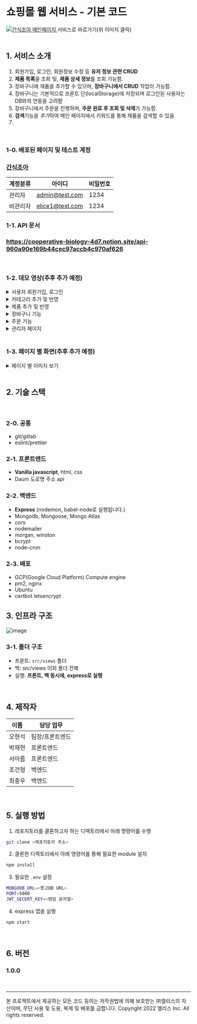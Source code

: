# 쇼핑몰 웹 서비스 - 기본 코드

<div>

<a href="https://kdt-sw3-team05.elicecoding.com">
  <img alt="간식조아 메인페이지" src="https://i.ibb.co/7NCW9XV/main.png">
</a>
서비스로 바로가기(위 이미지 클릭)

</div>

<br />

## 1. 서비스 소개

1. 회원가입, 로그인, 회원정보 수정 등 **유저 정보 관련 CRUD**
2. **제품 목록**을 조회 및, **제품 상세 정보**를 조회 가능함.
3. 장바구니에 제품을 추가할 수 있으며, **장바구니에서 CRUD** 작업이 가능함.
4. 장바구니는 기본적으로 프론트 단(localStorage)에 저장되며 로그인된 사용자는 DB와의 연동을 고려함
5. 장바구니에서 주문을 진행하며, **주문 완료 후 조회 및 삭제**가 가능함.
6. **검색**기능을 *추가*하여 메인 페이지에서 키워드를 통해 제품을 검색할 수 있음
7.

<br />

### 1-0. 배포된 페이지 및 테스트 계정

### [간식조아](https://kdt-sw3-team05.elicecoding.com/)

| 계정분류 | 아이디          | 비밀번호 |
| -------- | --------------- | -------- |
| 관리자   | admin@test.com  | 1234     |
| 비관리자 | elice1@test.com | 1234     |

### 1-1. API 문서

### https://cooperative-biology-4d7.notion.site/api-960a90e169b44cec97accb4c970af626

<br>

### 1-2. 데모 영상(추후 추가 예정)

<details><summary>사용자 회원가입, 로그인</summary>

![image](https://user-images.githubusercontent.com/91174156/172159634-1e105633-9948-464e-a540-5429200a1353.gif)

</details>

<details><summary>카테고리 추가 및 반영</summary>

추후 관련 영상을 삽입하세요 (하기 2가지 방법 가능)

1. 화면녹화 -> 유튜브 업로드 -> 유튜브 링크 삽입
2. 화면움짤녹화 -> 움짤삽입 (https://www.screentogif.com/ 활용가능)

</details>

<details><summary>제품 추가 및 반영</summary>

추후 관련 영상을 삽입하세요 (하기 2가지 방법 가능)

1. 화면녹화 -> 유튜브 업로드 -> 유튜브 링크 삽입
2. 화면움짤녹화 -> 움짤삽입 (https://www.screentogif.com/ 활용가능)

</details>

<details><summary>장바구니 기능</summary>

추후 관련 영상을 삽입하세요 (하기 2가지 방법 가능)

1. 화면녹화 -> 유튜브 업로드 -> 유튜브 링크 삽입
2. 화면움짤녹화 -> 움짤삽입 (https://www.screentogif.com/ 활용가능)

</details>

<details><summary>주문 기능</summary>

추후 관련 영상을 삽입하세요 (하기 2가지 방법 가능)

1. 화면녹화 -> 유튜브 업로드 -> 유튜브 링크 삽입
2. 화면움짤녹화 -> 움짤삽입 (https://www.screentogif.com/ 활용가능)

</details>

<details><summary>관리자 페이지</summary>

추후 관련 영상을 삽입하세요 (하기 2가지 방법 가능)

1. 화면녹화 -> 유튜브 업로드 -> 유튜브 링크 삽입
2. 화면움짤녹화 -> 움짤삽입 (https://www.screentogif.com/ 활용가능)

</details>

<br />

### 1-3. 페이지 별 화면(추후 추가 예정)

<details>
<summary> 페이지 별 이미지 보기</summary>

|                                              |                                              |
| -------------------------------------------- | -------------------------------------------- |
| ![image](https://i.ibb.co/7NCW9XV/main.png)  | ![image](https://i.ibb.co/PNqZdJv/image.png) |
| 메인 페이지                                  | 회원가입 페이지                              |
| ![image](https://i.ibb.co/2YvVmhV/image.png) | ![image](https://i.ibb.co/xCFmkTH/image.png) |
| 로그인 페이지                                | 상품 목록 페이지                             |
| ![image](https://i.ibb.co/wBN0HnQ/image.png) | ![image](https://i.ibb.co/wYS7Ssx/image.png) |
| 상품 상세 페이지                             | 장바구니 페이지                              |
| ![image](https://i.ibb.co/pyBmrz2/image.png) | ![image](https://i.ibb.co/nQBzdMg/image.png) |
| 내 정보 페이지                               | 내 정보 수정 페이지                          |
| ![image](https://i.ibb.co/FxvLCTn/image.png) | ![image](https://i.ibb.co/ZhNjGpR/image.png) |
| 결제 페이지                                  | 결제내역(주문/배송) 페이지                   |
| ![image](https://i.ibb.co/0q3F2X4/image.png) | ![image](https://i.ibb.co/vL2wrqs/image.png) |
| 결제 내역 상세 페이지                        | 결제(배송)정보 수정 페이지                   |
| ![image](https://i.ibb.co/1dB2dYk/image.png) | ![image](https://i.ibb.co/KK70zNQ/image.png) |
| 관리자 메인 페이지                           | 관리자 카테고리 관리 페이지                  |
| ![image](https://i.ibb.co/TPXs9sy/image.png) | ![image](https://i.ibb.co/b1DQGQh/image.png) |
| 관리자 카테고리 수정 페이지                  | 관리자 상품 관리 페이지                      |
| ![image](https://i.ibb.co/yf0nvFv/image.png) | ![image](https://i.ibb.co/GQbfV0W/image.png) |
| 관리자 상품 추가 페이지                      | 관리자 상품 상세/수정 페이지                 |
| ![image](https://i.ibb.co/WzpHS6Q/image.png) | ![image](https://i.ibb.co/G0xWzpN/image.png) |
| 관리자 유저 관리 페이지                      | 관리자 유저 상세 페이지                      |
| ![image](https://i.ibb.co/DzrMmmc/image.png) | ![image](https://i.ibb.co/qdMZQrD/image.png) |
| 관리자 주문 목록 페이지                      | 관리자 주문 상세/수정 페이지                 |

</details>

<br />

## 2. 기술 스택

<!-- ![image](https://i.ibb.co/N34mXzy/image.png) -->

<br />

### 2-0. 공통

- git/gitlab
- eslint/prettier

### 2-1. 프론트엔드

- **Vanilla javascript**, html, css
- Daum 도로명 주소 api

### 2-2. 백엔드

- **Express** (nodemon, babel-node로 실행됩니다.)
- Mongodb, Mongoose, Mongo Atlas
- cors
- nodemailer
- morgan, winston
- bcrypt
- node-cron

### 2-3. 배포

- GCP(Google Cloud Platform) Compute engine
- pm2, nginx
- Ubuntu
- certbot letsencrypt

## 3. 인프라 구조

![image](https://i.ibb.co/9tGxmx0/image.png)<br />

### 3-1. 폴더 구조

- 프론트: `src/views` 폴더
- 백: src/views 이외 폴더 전체
- 실행: **프론트, 백 동시에, express로 실행**

<br />

## 4. 제작자

| 이름   | 담당 업무       |
| ------ | --------------- |
| 오현석 | 팀장/프론트엔드 |
| 박재현 | 프론트엔드      |
| 서아름 | 프론트엔드      |
| 조건형 | 백엔드          |
| 최충우 | 백엔드          |

<br />

## 5. 실행 방법

1. 레포지토리를 클론하고자 하는 디렉토리에서 아래 명령어를 수행

```bash
git clone <레포지토리 주소>
```

2. 클론한 디렉토리에서 아래 명령어를 통해 필요한 module 설치

```bash
npm install
```

3. 필요한 `.env` 설정

```bash
MONGODB_URL=<몽고DB URL>
PORT=5000
JWT_SECERT_KEY=<랜덤 문자열>
```

4. express 앱을 실행

```bash
npm start
```

<br>

## 6. 버전

### 1.0.0

<br>

<!-- ## 7. FAQ

<details><summary>1. 배포된 페이지는 어디에서 확인할 수 있나요?</summary>

  <p>
    https://kdt-sw3-team05.elicecoding.com/ 에서 확인하실 수 있습니다
  </p>

</details> -->

---

본 프로젝트에서 제공하는 모든 코드 등의는 저작권법에 의해 보호받는 ㈜엘리스의 자산이며, 무단 사용 및 도용, 복제 및 배포를 금합니다.
Copyright 2022 엘리스 Inc. All rights reserved.
